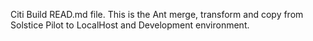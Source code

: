 Citi Build READ.md file.
This is the Ant merge, transform and copy from Solstice Pilot to LocalHost and Development environment.
